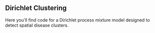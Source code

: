 ## Dirichlet Clustering

Here you'll find code for a Dirichlet process mixture model designed to detect spatial disease clusters.

